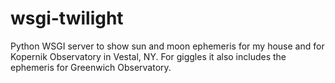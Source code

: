 wsgi-twilight
=============

Python WSGI server to show sun and moon ephemeris for my house and for Kopernik
Observatory in Vestal, NY. For giggles it also includes the ephemeris for Greenwich
Observatory.
